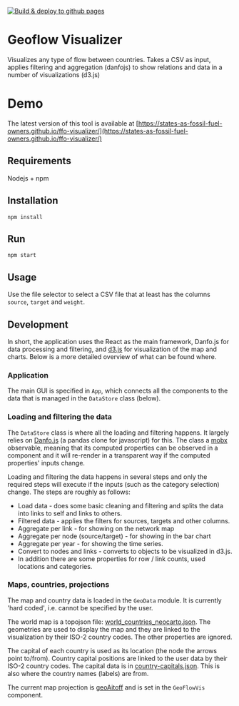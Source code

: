 [![Build & deploy to github pages](https://github.com/States-as-fossil-fuel-owners/ffo-visualizer/actions/workflows/main.yml/badge.svg)](https://github.com/States-as-fossil-fuel-owners/ffo-visualizer/actions/workflows/main.yml)

# Geoflow Visualizer

Visualizes any type of flow between countries. Takes a CSV as input, applies filtering and aggregation (danfojs) to show relations and data in a number of visualizations (d3.js)

# Demo

The latest version of this tool is available at [https://states-as-fossil-fuel-owners.github.io/ffo-visualizer/](https://states-as-fossil-fuel-owners.github.io/ffo-visualizer/)

## Requirements

Nodejs + npm

## Installation

`npm install`

## Run

`npm start`

## Usage

Use the file selector to select a CSV file that at least has the columns `source`, `target` and `weight`.

## Development

In short, the application uses the React as the main framework, Danfo.js for data processing and filtering, and [d3.js](https://d3js.org/) for visualization of the map and charts. Below is a more detailed overview of what can be found where.

### Application
The main GUI is specified in `App`, which connects all the components to the data that is managed in the `DataStore` class (below).

### Loading and filtering the data

The `DataStore` class is where all the loading and filtering happens. It largely relies on [Danfo.js](https://danfo.jsdata.org/) (a pandas clone for javascript) for this. The class a [mobx](https://mobx.js.org/) observable, meaning that its computed properties can be observed in a component and it will re-render in a transparent way if the computed properties' inputs change.

Loading and filtering the data happens in several steps and only the required steps will execute if the inputs (such as the category selection) change. The steps are roughly as follows:

* Load data - does some basic cleaning and filtering and splits the data into links to self and links to others.
* Filtered data - applies the filters for sources, targets and other columns.
* Aggregate per link - for showing on the network map
* Aggregate per node (source/target) - for showing in the bar chart
* Aggregate per year - for showing the time series.
* Convert to nodes and links - converts to objects to be visualized in d3.js.
* In addition there are some properties for row / link counts, used locations and categories.

### Maps, countries, projections
The map and country data is loaded in the `GeoData` module. It is currently 'hard coded', i.e. cannot be specified by the user.

The world map is a topojson file: [world_countries_neocarto.json](src/data/world_countries_neocarto.json). The geometries are used to display the map and they are linked to the visualization by their ISO-2 country codes. The other properties are ignored.

The capital of each country is used as its location (the node the arrows point to/from). Country capital positions are linked to the user data by their ISO-2 country codes. The capital data is in [country-capitals.json](src/data/country-capitals.json). This is also where the country names (labels) are from.

The current map projection is [geoAitoff](https://github.com/d3/d3-geo-projection#geoAitoff) and is set in the `GeoFlowVis` component.

